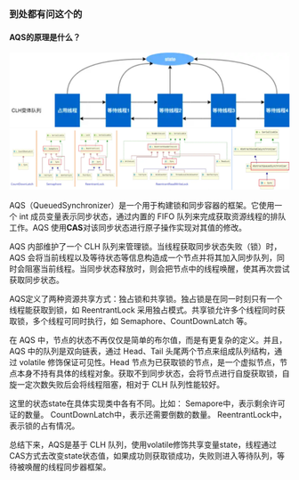 ### 到处都有问这个的

#### AQS的原理是什么？

<img src="./pics/AQS.png" style="zoom:100%;" />
<img src="./pics/AQS_class.png" style="zoom:100%;" />

AQS（QueuedSynchronizer）是一个用于构建锁和同步容器的框架。它使用一个 int 成员变量表示同步状态，通过内置的 FIFO 队列来完成获取资源线程的排队工作。AQS 使用**CAS**对该同步状态进行原子操作实现对其值的修改。

AQS 内部维护了一个 CLH 队列来管理锁。当线程获取同步状态失败（锁）时，AQS 会将当前线程以及等待状态等信息构造成一个节点并将其加入同步队列，同时会阻塞当前线程。当同步状态释放时，则会把节点中的线程唤醒，使其再次尝试获取同步状态。

AQS定义了两种资源共享方式：独占锁和共享锁。独占锁是在同一时刻只有一个线程能获取到锁，如 ReentrantLock 采用独占模式。共享锁允许多个线程同时获取锁，多个线程可同时执行，如 Semaphore、CountDownLatch 等。

在 AQS 中，节点的状态不再仅仅是简单的布尔值，而是有更复杂的定义。并且，AQS 中的队列是双向链表，通过 Head、Tail 头尾两个节点来组成队列结构，通过 volatile 修饰保证可见性。Head 节点为已获取锁的节点，是一个虚拟节点，节点本身不持有具体的线程对象。获取不到同步状态，会将节点进行自旋获取锁，自旋一定次数失败后会将线程阻塞，相对于 CLH 队列性能较好。

这里的状态state在具体实现类中各有不同。比如：
Semapore中，表示剩余许可证的数量。
CountDownLatch中，表示还需要倒数的数量。
ReentrantLock中，表示锁的占有情况。

总结下来，AQS是基于 CLH 队列，使用volatile修饰共享变量state，线程通过CAS方式去改变state状态值，如果成功则获取锁成功，失败则进入等待队列，等待被唤醒的线程同步器框架。
